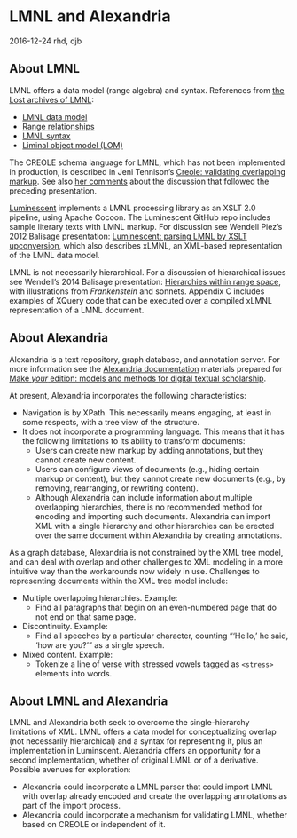 # LMNL and Alexandria

2016-12-24 rhd, djb

## About LMNL

LMNL offers a data model (range algebra) and syntax. References from [the Lost archives of LMNL](http://lmnl-markup.org/specs/):

* [LMNL data model](http://lmnl-markup.org/specs/archive/LMNL_data_model.xhtml)
* [Range relationships](http://lmnl-markup.org/specs/archive/Range_relationships.xhtml)
* [LMNL syntax](http://lmnl-markup.org/specs/archive/LMNL_syntax.xhtml)
* [Liminal object model (LOM)](http://lmnl-markup.org/specs/archive/LOM.xhtml)

The CREOLE schema language for LMNL, which has not been implemented in production, is described in Jeni Tennison’s [Creole: validating overlapping markup](http://www.princexml.com/howcome/2007/xtech/papers/output/0077-30/index.xhtml). See also [her comments](http://www.jenitennison.com/2007/05/16/xtech-creole-presentation-fallout.html) about the discussion that followed the preceding presentation.

[Luminescent](https://github.com/wendellpiez/Luminescent) implements a LMNL processing library as an XSLT 2.0 pipeline, using Apache Cocoon. The Luminescent GitHub repo includes sample literary texts with LMNL markup. For discussion see Wendell Piez’s 2012 Balisage presentation: [Luminescent: parsing LMNL by XSLT upconversion](http://balisage.net/Proceedings/vol8/html/Piez01/BalisageVol8-Piez01.html), which also describes xLMNL, an XML-based representation of the LMNL data model.

LMNL is not necessarily hierarchical. For a discussion of hierarchical issues see Wendell’s 2014 Balisage presentation: [Hierarchies within range space](http://balisage.net/Proceedings/vol13/html/Piez01/BalisageVol13-Piez01.html), with illustrations from _Frankenstein_ and sonnets. Appendix C includes examples of XQuery code that can be executed over a compiled xLMNL representation of a LMNL document.

## About Alexandria

Alexandria is a text repository, graph database, and annotation server. For more information see the [Alexandria documentation](https://github.com/Pittsburgh-NEH-Institute/Institute-Materials-2017/blob/master/alexandria/alexandria_documentation.md) materials prepared for [Make _your_ edition: models and methods for digital textual scholarship](https://github.com/Pittsburgh-NEH-Institute/Institute-Materials-2017).

At present, Alexandria incorporates the following characteristics:

* Navigation is by XPath. This necessarily means engaging, at least in some respects, with a tree view of the structure.
* It does not incorporate a programming language. This means that it has the following limitations to its ability to transform documents:
	* Users can create new markup by adding annotations, but they cannot create new content.
	* Users can configure views of documents (e.g., hiding certain markup or content), but they cannot create new documents (e.g., by removing, rearranging, or rewriting content).
	* Although Alexandria can include information about multiple overlapping hierarchies, there is no recommended method for encoding and importing such documents. Alexandria can import XML with a single hierarchy and other hierarchies can be erected over the same document within Alexandria by creating annotations.

As a graph database, Alexandria is not constrained by the XML tree model, and can deal with overlap and other challenges to XML modeling in a more intuitive way than the workarounds now widely in use. Challenges to representing documents within the XML tree model include:

* Multiple overlapping hierarchies. Example:
	* Find all paragraphs that begin on an even-numbered page that do not end on that same page.
* Discontinuity. Example:
	* Find all speeches by a particular character, counting “‘Hello,’ he said, ‘how are you?’” as a single speech.
* Mixed content. Example:
	* Tokenize a line of verse with stressed vowels tagged as `<stress>` elements into words.

## About LMNL and Alexandria

LMNL and Alexandria both seek to overcome the single-hierarchy limitations of XML. LMNL offers a data model for conceptualizing overlap (not necessarily hierarchical) and a syntax for representing it, plus an implementation in Luminscent. Alexandria offers an opportunity for a second implementation, whether of original LMNL or of a derivative. Possible avenues for exploration:

* Alexandria could incorporate a LMNL parser that could import LMNL with overlap already encoded and create the overlapping annotations as part of the import process.
* Alexandria could incorporate a mechanism for validating LMNL, whether based on CREOLE or independent of it.
